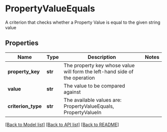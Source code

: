 # PropertyValueEquals

A criterion that checks whether a Property Value is equal to the given string value

## Properties
Name | Type | Description | Notes
------------ | ------------- | ------------- | -------------
**property_key** | **str** | The property key whose value will form the left-hand side of the operation | 
**value** | **str** | The value to be compared against | 
**criterion_type** | **str** | The available values are: PropertyValueEquals, PropertyValueIn | 

[[Back to Model list]](../README.md#documentation-for-models) [[Back to API list]](../README.md#documentation-for-api-endpoints) [[Back to README]](../README.md)


